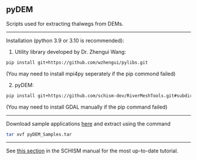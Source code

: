 ## pyDEM

Scripts used for extracting thalwegs from DEMs.

---

Installation (python 3.9 or 3.10 is recommended):
1. Utility library developed by Dr. Zhengui Wang:
     
```bash
pip install git+https://github.com/wzhengui/pylibs.git
```
(You may need to install mpi4py seperately if the pip commond failed)

2. pyDEM:

```bash
pip install git+https://github.com/schism-dev/RiverMeshTools.git#subdirectory=pyDEM
```
(You may need to install GDAL manually if the pip command failed)

---

Download sample applications [here](http://ccrm.vims.edu/yinglong/feiye/Public/pyDEM_Samples.tar) and extract using the command

```bash
tar xvf pyDEM_Samples.tar
```

---

See [this section](https://schism-dev.github.io/schism/master/mesh-generation/meshing-for-compound-floods/extract-thalweg.html) in the SCHISM manual for the most up-to-date tutorial.
